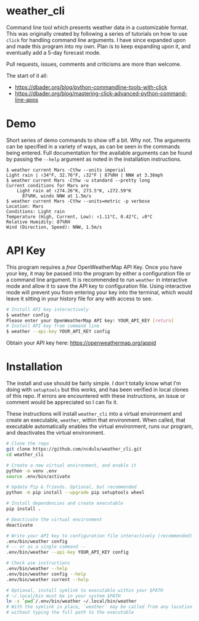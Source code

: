 # weather_cli
Command line tool which presents weather data in a customizable format. This
was originally created by following a series of tutorials on how to use `click`
for handling command line arguments. I have since expanded upon and made this
program into my own. Plan is to keep expanding upon it, and eventually add
a 5-day forecast mode.

Pull requests, issues, comments and criticisms are more than welcome.

The start of it all:
  - https://dbader.org/blog/python-commandline-tools-with-click
  - https://dbader.org/blog/mastering-click-advanced-python-command-line-apps

# Demo
Short series of demo commands to show off a bit. Why not. The arguments can be specified in a variety of ways, as can be seen in the commands being entered. Full documentation for the available arguments can be found by passing the `--help` argument as noted in the installation instructions.
```
$ weather current Mars -Cthw --units imperial
Light rain | ↑34°F, 32.76°F, ↓32°F | 87%RH | NNW at 3.36mph
$ weather current Mars -Cthw -u standard --pretty long
Current conditions for Mars are
    Light rain at ↑274.26°K, 273.5°K, ↓272.59°K
      87%RH, winds NNW at 1.5m/s
$ weather current Mars -Cthw --units=metric -p verbose              
Location: Mars
Conditions: Light rain
Temperature (High, Current, Low): ↑1.11°C, 0.42°C, ↓0°C
Relative Humidity: 87%RH
Wind (Direction, Speed): NNW, 1.5m/s
```

# API Key
This program requires a *free* OpenWeatherMap API Key. Once you have your key,
it may be passed into the program by either a configuration file or a command
line argument. It is recommended to run `weather` in interactive mode and allow
it to save the API key to configuration file. Using interactive mode will prevent
you from entering your key into the terminal, which would leave it sitting in
your history file for any with access to see.

```bash
# Install API key interactively
$ weather config
Please enter your OpenWeatherMap API key: YOUR_API_KEY [return]
# Install API key from command line
$ weather --api-key YOUR_API_KEY config
```
Obtain your API key here: https://openweathermap.org/appid

# Installation
The install and use should be fairly simple. I don't totally know what I'm
doing with `setuptools` but this works, and has been verified in local clones
of this repo. If errors are encountered with these instructions, an issue or
comment would be appreciated so I can fix it.

These instructions will install `weather_cli` into a virtual environment and
create an executable, `weather`, within that environment. When called, that
executable automatically enables the virtual environment, runs our program,
and deactivates the virtual environment.

```bash
# Clone the repo
git clone https://github.com/ncdulo/weather_cli.git
cd weather_cli

# Create a new virtual environment, and enable it
python -m venv .env
source .env/bin/activate

# Update Pip & friends. Optional, but recommended
python -m pip install --upgrade pip setuptools wheel

# Install dependencies and create executable
pip install .

# Deactivate the virtual environment
deactivate

# Write your API key to configuration file interactively (recommended)
.env/bin/weather config
# -- or as a single command --
.env/bin/weather --api-key YOUR_API_KEY config

# Check use instructions
.env/bin/weather --help
.env/bin/weather config --help
.env/bin/weather current --help

# Optional, install symlink to executable within your $PATH
# ~/.local/bin must be in your system $PATH
ln -s `pwd`/.env/bin/weather ~/.local/bin/weather
# With the symlink in place, `weather` may be called from any location
# without typing the full path to the executable
```
